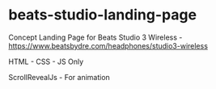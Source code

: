 # beats-studio-landing-page
Concept Landing Page for Beats Studio 3 Wireless - https://www.beatsbydre.com/headphones/studio3-wireless

HTML - CSS - JS Only

ScrollRevealJs - For animation